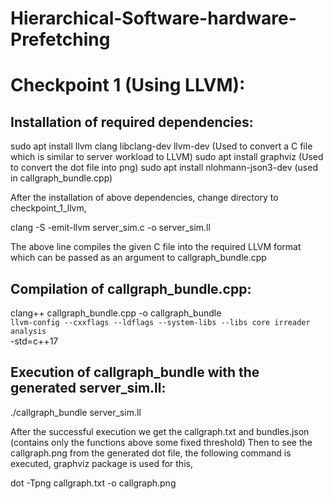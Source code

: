 # Hierarchical-Software-hardware-Prefetching


# Checkpoint 1 (Using LLVM):

## Installation of required dependencies:

sudo apt install llvm clang libclang-dev llvm-dev (Used to convert a C file which is similar to server workload to LLVM)
sudo apt install graphviz (Used to convert the dot file into png)
sudo apt install nlohmann-json3-dev (used in callgraph_bundle.cpp)

After the installation of above dependencies, change directory to checkpoint_1_llvm,

clang -S -emit-llvm server_sim.c -o server_sim.ll

The above line compiles the given C file into the required LLVM format which can be passed as an argument to callgraph_bundle.cpp

## Compilation of callgraph_bundle.cpp:

clang++ callgraph_bundle.cpp -o callgraph_bundle \
  `llvm-config --cxxflags --ldflags --system-libs --libs core irreader analysis` \
  -std=c++17
  

## Execution of callgraph_bundle with the generated server_sim.ll:

./callgraph_bundle server_sim.ll

After the successful execution we get the callgraph.txt and bundles.json (contains only the functions above some fixed threshold)
Then to see the callgraph.png from the generated dot file, the following command is executed, graphviz package is used for this, 

dot -Tpng callgraph.txt -o callgraph.png



